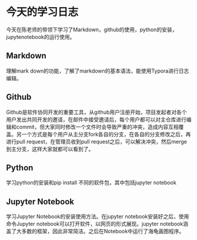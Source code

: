 # 今天的学习日志

今天在陈老师的带领下学习了Markdown，github的使用，python的安装，jupytenotebook的运行使用。

## Markdown
理解mark down的功能，了解了markdown的基本语法，能使用Typora进行日志编辑。

## Github
Github是软件协同开发的重要工具，从github用户注册开始，项目发起者对各个用户发出共同开发的邀请，在邮件中接受邀请后，每个用户都可以对主仓库进行编辑和commit，但大家同时修改一个文件时会导致严重的冲突，造成内容互相覆盖。另一个方式是每个用户从主分支fork各自的分支，在各自的分支修改之后，再进行pull request，在管理员收到pull request之后，可以解决冲突，然后merge到主分支，这样大家就都可以看到了。

## Python

学习python的安装和pip install 不同的软件包，其中包括jupyter notebook

## Jupyter Notebook

学习Jupyter Notebook的安装使用方法。在jupyter notebook安装好之后，使用命令Jupyter notebook可以打开软件，以网页的形式展现。jupyter notebook涵盖了大多数的框架，因此非常简洁。之后在Notebook中运行了海龟画图程序。

